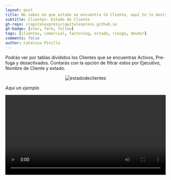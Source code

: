 ```yaml
---
layout: post
title: No sabes en que estado se encuentra tú Cliente, aquí te lo mostramos.
subtitle: Clientes- Estado de Cliente
gh-repo: /capitalexpress/capitalexpress.github.io
gh-badge: [star, fork, follow]
tags: [clientes, comercial, factoring, estado, riesgo, deudor]
comments: false
author: Catalina Pinilla
---
```


Podrás ver por tablas divididos los Clientes que se encuentras Activos, Pre-fuga y desactivados. Contarás con la opción de filtrar estos por Ejecutivo, Nombre de Cliente y estado.

<p align="center">
  <img src="https://cdn.capitalexpress.cl/img/estadodeclientes.png" alt="estadodeclientes">
</p>

*Aquí un ejemplo*

<video width="100%"  controls>
  <source src="https://cdn.capitalexpress.cl/video/Estadoclientes.mp4" type="video/mp4">
</video>